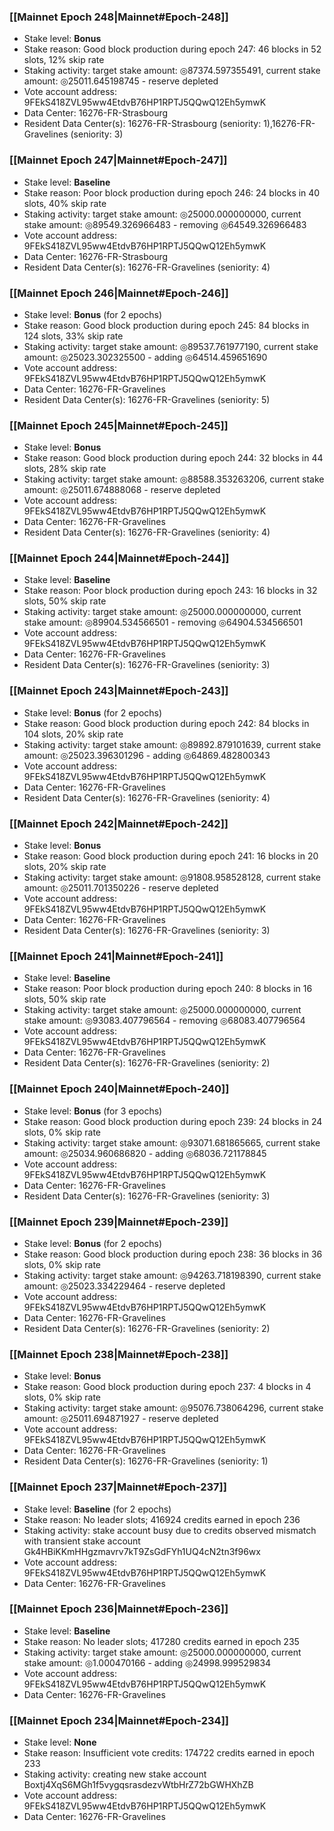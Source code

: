 ### [[Mainnet Epoch 248|Mainnet#Epoch-248]]
* Stake level: **Bonus**
* Stake reason: Good block production during epoch 247: 46 blocks in 52 slots, 12% skip rate
* Staking activity: target stake amount: ◎87374.597355491, current stake amount: ◎25011.645198745 - reserve depleted
* Vote account address: 9FEkS418ZVL95ww4EtdvB76HP1RPTJ5QQwQ12Eh5ymwK
* Data Center: 16276-FR-Strasbourg
* Resident Data Center(s): 16276-FR-Strasbourg (seniority: 1),16276-FR-Gravelines (seniority: 3)
### [[Mainnet Epoch 247|Mainnet#Epoch-247]]
* Stake level: **Baseline**
* Stake reason: Poor block production during epoch 246: 24 blocks in 40 slots, 40% skip rate
* Staking activity: target stake amount: ◎25000.000000000, current stake amount: ◎89549.326966483 - removing ◎64549.326966483
* Vote account address: 9FEkS418ZVL95ww4EtdvB76HP1RPTJ5QQwQ12Eh5ymwK
* Data Center: 16276-FR-Strasbourg
* Resident Data Center(s): 16276-FR-Gravelines (seniority: 4)
### [[Mainnet Epoch 246|Mainnet#Epoch-246]]
* Stake level: **Bonus** (for 2 epochs)
* Stake reason: Good block production during epoch 245: 84 blocks in 124 slots, 33% skip rate
* Staking activity: target stake amount: ◎89537.761977190, current stake amount: ◎25023.302325500 - adding ◎64514.459651690
* Vote account address: 9FEkS418ZVL95ww4EtdvB76HP1RPTJ5QQwQ12Eh5ymwK
* Data Center: 16276-FR-Gravelines
* Resident Data Center(s): 16276-FR-Gravelines (seniority: 5)
### [[Mainnet Epoch 245|Mainnet#Epoch-245]]
* Stake level: **Bonus**
* Stake reason: Good block production during epoch 244: 32 blocks in 44 slots, 28% skip rate
* Staking activity: target stake amount: ◎88588.353263206, current stake amount: ◎25011.674888068 - reserve depleted
* Vote account address: 9FEkS418ZVL95ww4EtdvB76HP1RPTJ5QQwQ12Eh5ymwK
* Data Center: 16276-FR-Gravelines
* Resident Data Center(s): 16276-FR-Gravelines (seniority: 4)
### [[Mainnet Epoch 244|Mainnet#Epoch-244]]
* Stake level: **Baseline**
* Stake reason: Poor block production during epoch 243: 16 blocks in 32 slots, 50% skip rate
* Staking activity: target stake amount: ◎25000.000000000, current stake amount: ◎89904.534566501 - removing ◎64904.534566501
* Vote account address: 9FEkS418ZVL95ww4EtdvB76HP1RPTJ5QQwQ12Eh5ymwK
* Data Center: 16276-FR-Gravelines
* Resident Data Center(s): 16276-FR-Gravelines (seniority: 3)
### [[Mainnet Epoch 243|Mainnet#Epoch-243]]
* Stake level: **Bonus** (for 2 epochs)
* Stake reason: Good block production during epoch 242: 84 blocks in 104 slots, 20% skip rate
* Staking activity: target stake amount: ◎89892.879101639, current stake amount: ◎25023.396301296 - adding ◎64869.482800343
* Vote account address: 9FEkS418ZVL95ww4EtdvB76HP1RPTJ5QQwQ12Eh5ymwK
* Data Center: 16276-FR-Gravelines
* Resident Data Center(s): 16276-FR-Gravelines (seniority: 4)
### [[Mainnet Epoch 242|Mainnet#Epoch-242]]
* Stake level: **Bonus**
* Stake reason: Good block production during epoch 241: 16 blocks in 20 slots, 20% skip rate
* Staking activity: target stake amount: ◎91808.958528128, current stake amount: ◎25011.701350226 - reserve depleted
* Vote account address: 9FEkS418ZVL95ww4EtdvB76HP1RPTJ5QQwQ12Eh5ymwK
* Data Center: 16276-FR-Gravelines
* Resident Data Center(s): 16276-FR-Gravelines (seniority: 3)
### [[Mainnet Epoch 241|Mainnet#Epoch-241]]
* Stake level: **Baseline**
* Stake reason: Poor block production during epoch 240: 8 blocks in 16 slots, 50% skip rate
* Staking activity: target stake amount: ◎25000.000000000, current stake amount: ◎93083.407796564 - removing ◎68083.407796564
* Vote account address: 9FEkS418ZVL95ww4EtdvB76HP1RPTJ5QQwQ12Eh5ymwK
* Data Center: 16276-FR-Gravelines
* Resident Data Center(s): 16276-FR-Gravelines (seniority: 2)
### [[Mainnet Epoch 240|Mainnet#Epoch-240]]
* Stake level: **Bonus** (for 3 epochs)
* Stake reason: Good block production during epoch 239: 24 blocks in 24 slots, 0% skip rate
* Staking activity: target stake amount: ◎93071.681865665, current stake amount: ◎25034.960686820 - adding ◎68036.721178845
* Vote account address: 9FEkS418ZVL95ww4EtdvB76HP1RPTJ5QQwQ12Eh5ymwK
* Data Center: 16276-FR-Gravelines
* Resident Data Center(s): 16276-FR-Gravelines (seniority: 3)
### [[Mainnet Epoch 239|Mainnet#Epoch-239]]
* Stake level: **Bonus** (for 2 epochs)
* Stake reason: Good block production during epoch 238: 36 blocks in 36 slots, 0% skip rate
* Staking activity: target stake amount: ◎94263.718198390, current stake amount: ◎25023.334229464 - reserve depleted
* Vote account address: 9FEkS418ZVL95ww4EtdvB76HP1RPTJ5QQwQ12Eh5ymwK
* Data Center: 16276-FR-Gravelines
* Resident Data Center(s): 16276-FR-Gravelines (seniority: 2)
### [[Mainnet Epoch 238|Mainnet#Epoch-238]]
* Stake level: **Bonus**
* Stake reason: Good block production during epoch 237: 4 blocks in 4 slots, 0% skip rate
* Staking activity: target stake amount: ◎95076.738064296, current stake amount: ◎25011.694871927 - reserve depleted
* Vote account address: 9FEkS418ZVL95ww4EtdvB76HP1RPTJ5QQwQ12Eh5ymwK
* Data Center: 16276-FR-Gravelines
* Resident Data Center(s): 16276-FR-Gravelines (seniority: 1)
### [[Mainnet Epoch 237|Mainnet#Epoch-237]]
* Stake level: **Baseline** (for 2 epochs)
* Stake reason: No leader slots; 416924 credits earned in epoch 236
* Staking activity: stake account busy due to credits observed mismatch with transient stake account Gk4HBiKKmHHgzmavrv7kT9ZsGdFYh1UQ4cN2tn3f96wx
* Vote account address: 9FEkS418ZVL95ww4EtdvB76HP1RPTJ5QQwQ12Eh5ymwK
* Data Center: 16276-FR-Gravelines
### [[Mainnet Epoch 236|Mainnet#Epoch-236]]
* Stake level: **Baseline**
* Stake reason: No leader slots; 417280 credits earned in epoch 235
* Staking activity: target stake amount: ◎25000.000000000, current stake amount: ◎1.000470166 - adding ◎24998.999529834
* Vote account address: 9FEkS418ZVL95ww4EtdvB76HP1RPTJ5QQwQ12Eh5ymwK
* Data Center: 16276-FR-Gravelines
### [[Mainnet Epoch 234|Mainnet#Epoch-234]]
* Stake level: **None**
* Stake reason: Insufficient vote credits: 174722 credits earned in epoch 233
* Staking activity: creating new stake account Boxtj4XqS6MGh1f5vygqsrasdezvWtbHrZ72bGWHXhZB
* Vote account address: 9FEkS418ZVL95ww4EtdvB76HP1RPTJ5QQwQ12Eh5ymwK
* Data Center: 16276-FR-Gravelines